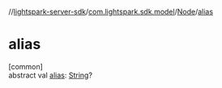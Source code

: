 //[lightspark-server-sdk](../../../index.md)/[com.lightspark.sdk.model](../index.md)/[Node](index.md)/[alias](alias.md)

# alias

[common]\
abstract val [alias](alias.md): [String](https://kotlinlang.org/api/latest/jvm/stdlib/kotlin/-string/index.html)?
